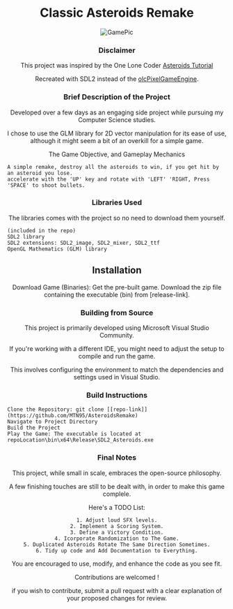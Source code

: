 # <div align="center">Classic Asteroids Remake </div>



<div align="center">
    <img src="https://github.com/MTN95/AsteroidsRemake/assets/113786893/f0bc66b2-af96-48f2-a67d-a08c0ee18094" alt="GamePic">
</div>


### <div align="center">Disclaimer</div>

<div align="center">    
    
This project was inspired by the One Lone Coder [Asteroids Tutorial](https://www.youtube.com/watch?v=QgDR8LrRZhk)

Recreated with SDL2 instead of the [olcPixelGameEngine](https://github.com/OneLoneCoder/olcPixelGameEngine).
</div>


### <div align="center">Brief Description of the Project </div>
<div align="center">    
    
Developed over a few days as an engaging side project while pursuing my Computer Science studies.

I chose to use the GLM library for 2D vector manipulation for its ease of use, although it might seem a bit of an overkill for a simple game. 
</div>

<div align="center">    
The Game Objective, and Gameplay Mechanics
</div>

    A simple remake, destroy all the asteroids to win, if you get hit by an asteroid you lose. 
    accelerate with the 'UP' key and rotate with 'LEFT' 'RIGHT, Press 'SPACE' to shoot bullets.   


### <div align="center">Libraries Used</div>
<div align="center"> 
The libraries comes with the project so no need to download them yourself.
</div>

    (included in the repo)
    SDL2 library
    SDL2 extensions: SDL2_image, SDL2_mixer, SDL2_ttf
    OpenGL Mathematics (GLM) library 

## <div align="center">Installation</div>

<div align="center"> 
Download Game (Binaries): Get the pre-built game. Download the zip file containing the executable (bin) from [release-link].
</div>

### <div align="center">Building from Source</div>

<div align="center"> 
This project is primarily developed using Microsoft Visual Studio Community. 

If you're working with a different IDE, you might need to adjust the setup to compile and run the game. 

This involves configuring the environment to match the dependencies and settings used in Visual Studio.
</div>

### <div align="center">Build Instructions</div>

    Clone the Repository: git clone [[repo-link]](https://github.com/MTN95/AsteroidsRemake)
    Navigate to Project Directory
    Build the Project
    Play the Game: The executable is located at repoLocation\bin\x64\Release\SDL2_Asteroids.exe

### <div align="center">Final Notes</div>

<div align="center"> 
This project, while small in scale, embraces the open-source philosophy. 

A few finishing touches are still to be dealt with, in order to make this game complele. 

Here's a TODO List:

    1. Adjust loud SFX levels.
    2. Implement a Scoring System.
    3. Define a Victory Condition.
    4. Icorporate Randomization to The Game.
    5. Duplicated Asteroids Rotate The Same Direction Sometimes.
    6. Tidy up code and Add Documentation to Everything.

You are encouraged to use, modify, and enhance the code as you see fit. 

Contributions are welcomed !

if you wish to contribute, submit a pull request with a clear explanation of your proposed changes for review. 
</div>

